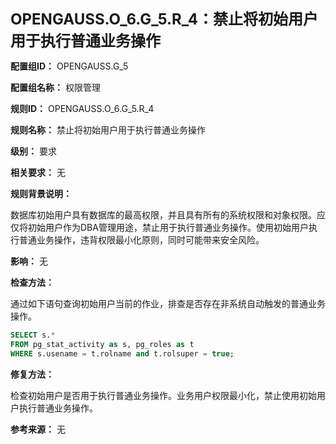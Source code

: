 **<font size="5">OPENGAUSS.O_6.G_5.R_4：禁止将初始用户用于执行普通业务操作</font>**

**配置组ID：**
OPENGAUSS.G_5

**配置组名称：**
权限管理

**规则ID：**
OPENGAUSS.O_6.G_5.R_4

**规则名称：**
禁止将初始用户用于执行普通业务操作

**级别：**
要求

**相关要求：**
无

**规则背景说明：**

数据库初始用户具有数据库的最高权限，并且具有所有的系统权限和对象权限。应仅将初始用户作为DBA管理用途，禁止用于执行普通业务操作。使用初始用户执行普通业务操作，违背权限最小化原则，同时可能带来安全风险。

**影响：**
无

**检查方法：**

通过如下语句查询初始用户当前的作业，排查是否存在非系统自动触发的普通业务操作。

```sql
SELECT s.* 
FROM pg_stat_activity as s, pg_roles as t 
WHERE s.usename = t.rolname and t.rolsuper = true;
```

**修复方法：**

检查初始用户是否用于执行普通业务操作。业务用户权限最小化，禁止使用初始用户执行普通业务操作。

**参考来源：**
无